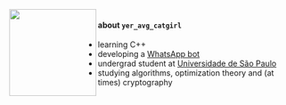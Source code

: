 <img height="156" align="left" src="https://user-images.githubusercontent.com/39812919/122685073-b5075180-d1df-11eb-8172-9ee6ada53190.gif" />

#### about `yer_avg_catgirl`

- learning C++
- developing a [WhatsApp bot](https://app.machinazap.com)
- undergrad student at [Universidade de São Paulo](https://www5.usp.br)
- studying algorithms, optimization theory and (at times) cryptography
